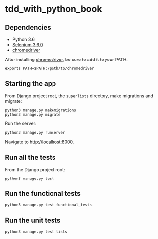 # tdd_with_python_book

## Dependencies

* Python 3.6
* [Selenium 3.6.0](https://pypi.python.org/pypi/selenium)
* [chromedriver](https://sites.google.com/a/chromium.org/chromedriver/downloads)

After installing [chromedriver](https://sites.google.com/a/chromium.org/chromedriver/downloads), be sure to add it to your PATH.

```
exports PATH=$PATH:/path/to/chromedriver
```

## Starting the app

From Django project root, the `superlists` directory, make migrations and migrate:

```
python3 manage.py makemigrations
python3 manage.py migrate
```

Run the server:

```
python3 manage.py runserver
```

Navigate to [http://localhost:8000](http://localhost:8000).

## Run all the tests

From the Django project root:

```
python3 manage.py test
```

## Run the functional tests

```
python3 manage.py test functional_tests
```

## Run the unit tests

```
python3 manage.py test lists
```


